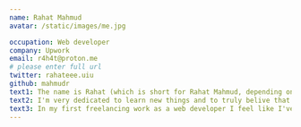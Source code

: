 ```yaml
---
name: Rahat Mahmud
avatar: /static/images/me.jpg

occupation: Web developer
company: Upwork
email: r4h4t@proton.me
# please enter full url
twitter: rahateee.uiu
github: mahmudr
text1: The name is Rahat (which is short for Rahat Mahmud, depending on where you know me from). I am a 32-year-old Bangladeshi with a tech sort of background and a lot to say about the trends and direction of the scientific world.
text2: I'm very dedicated to learn new things and to truly belive that you should never stop learning. I enjoy creating different things, whether that be websites, application or anything in between.
text3: In my first freelancing work as a web developer I feel like I've been very lucky to experience a broad and diverce part of projects and tasks. I get to deal with everything from user feedback, design and to backend tests and improving parts of our daily operations.
---
```

